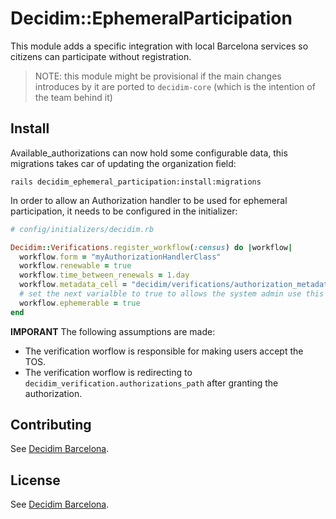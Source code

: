 # Decidim::EphemeralParticipation

This module adds a specific integration with local Barcelona services so citizens can participate without registration.

> NOTE: this module might be provisional if the main changes introduces by it are ported to `decidim-core`
> (which is the intention of the team behind it)

## Install

Available_authorizations can now hold some configurable data, this migrations takes car of updating the organization field:

```
rails decidim_ephemeral_participation:install:migrations
```

In order to allow an Authorization handler to be used for ephemeral participation, it needs to be configured in the initializer:

```ruby
# config/initializers/decidim.rb

Decidim::Verifications.register_workflow(:census) do |workflow|
  workflow.form = "myAuthorizationHandlerClass"
  workflow.renewable = true
  workflow.time_between_renewals = 1.day
  workflow.metadata_cell = "decidim/verifications/authorization_metadata"
  # set the next varialble to true to allows the system admin use this as a method for direct participation
  workflow.ephemerable = true
end
```

**IMPORANT**
The following assumptions are made:
- The verification worflow is responsible for making users accept the TOS.
- The verification worflow is redirecting to `decidim_verification.authorizations_path` after granting the authorization.

## Contributing

See [Decidim
Barcelona](https://github.com/AjuntamentdeBarcelona/decidim-barcelona).

## License

See [Decidim
Barcelona](https://github.com/AjuntamentdeBarcelona/decidim-barcelona).
